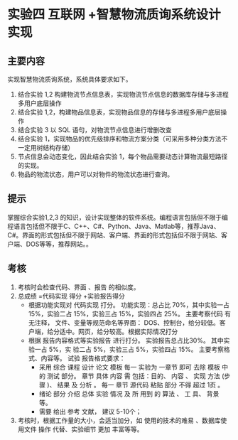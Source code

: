 # 实验四 互联网 +智慧物流质询系统设计实现

## 主要内容

实现智慧物流质询系统，系统具体要求如下。

1. 结合实验 1,2 构建物流节点信息表，实现物流节点信息的数据库存储与多进程多用户底层操作
2. 结合实验 1,2，构建物品信息表，实现物品信息的存储与多进程多用户底层操作
3. 结合实验 3 以 SQL 语句，对物流节点信息进行增删改查 
4. 结合实验 1，实现物品的优先级排序和物流方案分类（可采用多种分类方法不一定用树结构存储）
5. 节点信息会动态变化，因此结合实验 1，每个物品需要动态计算物流最短路径的实现。
6. 物品的物流状态，用户可以对物件的物流状态进行查询。

## 提示

掌握综合实验1,2,3 的知识，设计实现整体的软件系统。编程语言包括但不限于编程语言包括但不限于C、C++、C#、Python、Java、Matlab等，推荐Java、C#。界面的形式包括但不限于网站、客户端、界面的形式包括但不限于网站、客户端、DOS等等，推荐网站。。

## 考核

1. 考核时会检查代码、界面 、报告 的相似度。
2. 总成绩 =代码实现 得分 +实验报告得分
   * 根据功能实现对 代码实现 打分。
     功能实现：总占比 70%，其中实验一占 15%，实验二占 15%，实验三占 15%，实验四占 25%。 主要考察代码 有无注释， 文件、变量等规范命名等界面： DOS、控制台，给分较低。客户端，给分适中。网页，给分较高。根据实际情况打分
   * 根据 报告内容格式等实验报告 进行打分。
     实验报告总占比30%。 其中实验一占 5%，实 验二占 5%，实验三占 5%，实验四占 15%。 主要考察格式、内容等。
     试验
     报告格式要求：
     *  采用 综合 课程 设计 论文 模板 每一 实验为 一章节 即可 去除 模板 中 的 测试 部分。 章节 具体 内容 需 包括：目的、 内容 、 实现 方法 (步骤 )、 结果 及 分析 。 每一 章节 源代码 粘贴 部分 不得 超过 1页 。 
     * 绪论 部分 介绍 总体 实验 情况 及 所 用到 的 算法 、 工
       具、 背景 等。 
     * 需要 给出 参考 文献， 建议 5-10个；
3. 考核时，根据工作量的大小，会适当加分，如 使用的技术的难易 、数据库使用文件 操作 代替、实验细节 更加 丰富等等。